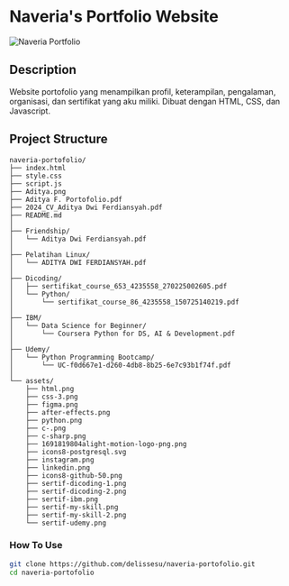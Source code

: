 # Naveria's Portfolio Website

![Naveria Portfolio](https://media3.giphy.com/media/v1.Y2lkPTc5MGI3NjExYjhqMnRnMXl1dGc3ejN5MnllZXpnODAxMHNiNXhnNnAxY2Q1Ymk4YiZlcD12MV9pbnRlcm5hbF9naWZfYnlfaWQmY3Q9Zw/4QxQgWZHbeYwM/giphy.gif)

## Description

Website portofolio yang menampilkan profil, keterampilan, pengalaman, organisasi, dan sertifikat yang aku miliki. Dibuat dengan HTML, CSS, dan Javascript.

## Project Structure

```
naveria-portofolio/
├── index.html                 
├── style.css                 
├── script.js  
├── Aditya.png      
├── Aditya F. Portofolio.pdf   
├── 2024_CV_Aditya Dwi Ferdiansyah.pdf 
├── README.md
│
├── Friendship/
│   └── Aditya Dwi Ferdiansyah.pdf
│
├── Pelatihan Linux/
│   └── ADITYA DWI FERDIANSYAH.pdf
│
├── Dicoding/
│   ├── sertifikat_course_653_4235558_270225002605.pdf
│   └── Python/
│       └── sertifikat_course_86_4235558_150725140219.pdf
│
├── IBM/
│   └── Data Science for Beginner/
│       └── Coursera Python for DS, AI & Development.pdf
│
├── Udemy/
│   └── Python Programming Bootcamp/
│       └── UC-f0d667e1-d260-4db8-8b25-6e7c93b1f74f.pdf
│
└── assets/
    ├── html.png
    ├── css-3.png
    ├── figma.png
    ├── after-effects.png
    ├── python.png
    ├── c-.png
    ├── c-sharp.png
    ├── 1691819804alight-motion-logo-png.png
    ├── icons8-postgresql.svg
    ├── instagram.png
    ├── linkedin.png
    ├── icons8-github-50.png
    ├── sertif-dicoding-1.png
    ├── sertif-dicoding-2.png
    ├── sertif-ibm.png
    ├── sertif-my-skill.png
    ├── sertif-my-skill-2.png
    └── sertif-udemy.png
```

### How To Use
   ```bash
   git clone https://github.com/delissesu/naveria-portofolio.git
   cd naveria-portofolio
   ```
